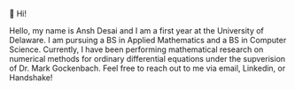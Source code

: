 👋 Hi!

Hello, my name is Ansh Desai and I am a first year at the University of Delaware. I am pursuing a BS in Applied Mathematics and a BS in Computer Science. Currently, I have been performing mathematical research on numerical methods for ordinary differential equations under the supverision of Dr. Mark Gockenbach. Feel free to reach out to me via email, Linkedin, or Handshake!  

<!---
AnshDesai1/AnshDesai1 is a ✨ special ✨ repository because its `README.md` (this file) appears on your GitHub profile.
You can click the Preview link to take a look at your changes.
--->
